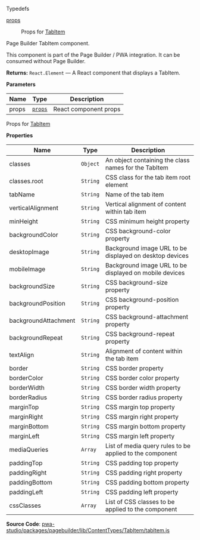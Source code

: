 
Typedefs

<dl>
<dt><a href="#props">props</a></dt>
<dd>

Props for [TabItem](#TabItem)

</dd>
</dl>

Page Builder TabItem component.

This component is part of the Page Builder / PWA integration. It can be consumed without Page Builder.

**Returns:**
`React.Element`
   — A React component that displays a TabItem.

**Parameters**

| Name | Type | Description |
| --- | --- | --- |
| props | [`props`](#props) | React component props |

Props for [TabItem](#TabItem)

**Properties**

| Name | Type | Description |
| --- | --- | --- |
| classes | `Object` | An object containing the class names for the TabItem |
| classes.root | `String` | CSS class for the tab item root element |
| tabName | `String` | Name of the tab item |
| verticalAlignment | `String` | Vertical alignment of content within tab item |
| minHeight | `String` | CSS minimum height property |
| backgroundColor | `String` | CSS background-color property |
| desktopImage | `String` | Background image URL to be displayed on desktop devices |
| mobileImage | `String` | Background image URL to be displayed on mobile devices |
| backgroundSize | `String` | CSS background-size property |
| backgroundPosition | `String` | CSS background-position property |
| backgroundAttachment | `String` | CSS background-attachment property |
| backgroundRepeat | `String` | CSS background-repeat property |
| textAlign | `String` | Alignment of content within the tab item |
| border | `String` | CSS border property |
| borderColor | `String` | CSS border color property |
| borderWidth | `String` | CSS border width property |
| borderRadius | `String` | CSS border radius property |
| marginTop | `String` | CSS margin top property |
| marginRight | `String` | CSS margin right property |
| marginBottom | `String` | CSS margin bottom property |
| marginLeft | `String` | CSS margin left property |
| mediaQueries | `Array` | List of media query rules to be applied to the component |
| paddingTop | `String` | CSS padding top property |
| paddingRight | `String` | CSS padding right property |
| paddingBottom | `String` | CSS padding bottom property |
| paddingLeft | `String` | CSS padding left property |
| cssClasses | `Array` | List of CSS classes to be applied to the component |

**Source Code**: [pwa-studio/packages/pagebuilder/lib/ContentTypes/TabItem/tabItem.js](https://github.com/magento/pwa-studio/blob/develop/packages/pagebuilder/lib/ContentTypes/TabItem/tabItem.js)